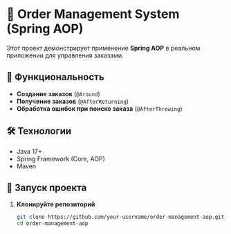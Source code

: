 # 🛒 Order Management System (Spring AOP)

Этот проект демонстрирует применение **Spring AOP** в реальном приложении для управления заказами.

## 📌 Функциональность
- **Создание заказов** (`@Around`)
- **Получение заказов** (`@AfterReturning`)
- **Обработка ошибок при поиске заказа** (`@AfterThrowing`)

## 🛠️ Технологии
- Java 17+
- Spring Framework (Core, AOP)
- Maven

## 🚀 Запуск проекта
1. **Клонируйте репозиторий**  
   ```bash
   git clone https://github.com/your-username/order-management-aop.git
   cd order-management-aop
